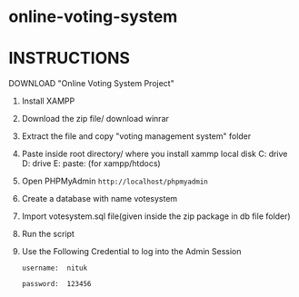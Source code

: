 # online-voting-system
# INSTRUCTIONS

DOWNLOAD "Online Voting System Project"

1. Install XAMPP

2. Download the zip file/ download winrar

3. Extract the file and copy "voting management system" folder

4. Paste inside root directory/ where you install xammp local disk C: drive D: drive E: paste: (for xampp/htdocs)

5. Open PHPMyAdmin `http://localhost/phpmyadmin`

6. Create a database with name votesystem

7. Import votesystem.sql file(given inside the zip package in db file folder)

8. Run the script 

9. Use the Following Credential to log into the Admin Session
   
   `username:  nituk`
   
   `password:  123456`
